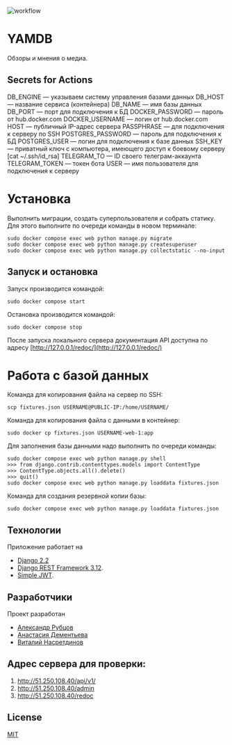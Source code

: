 ![workflow](https://github.com/nasretdinovs/yamdb_final/actions/workflows/yamdb_workflow.yml/badge.svg)
# YAMDB

Обзоры и мнения о медиа.

## Secrets for Actions

DB_ENGINE — указываем систему управления базами данных
DB_HOST — название сервиса (контейнера)
DB_NAME — имя базы данных
DB_PORT — порт для подключения к БД
DOCKER_PASSWORD — пароль от hub.docker.com
DOCKER_USERNAME — логин от hub.docker.com
HOST — публичный IP-адрес сервера
PASSPHRASE — для подключения к серверу по SSH
POSTGRES_PASSWORD — пароль для подключения к БД
POSTGRES_USER — логин для подключения к базе данных
SSH_KEY — приватный ключ с компьютера, имеющего доступ к боевому серверу [cat ~/.ssh/id_rsa]
TELEGRAM_TO — ID своего телеграм-аккаунта
TELEGRAM_TOKEN — токен бота
USER — имя пользователя для подключения к серверу

# Установка
Выполнить миграции, создать суперпользователя и собрать статику.
Для этого выполните по очереди команды в новом терминале:
```
sudo docker compose exec web python manage.py migrate
sudo docker compose exec web python manage.py createsuperuser
sudo docker compose exec web python manage.py collectstatic --no-input
```

## Запуск и остановка
Запуск производится командой:
```
sudo docker compose start
```
Остановка производится командой:
```
sudo docker compose stop
```
После запуска локального сервера документация API доступна по адресу [http://127.0.0.1/redoc/](http://127.0.0.1/redoc/)

# Работа с базой данных
Команда для копирования файла на сервер по SSH:
```
scp fixtures.json USERNAME@PUBLIC-IP:/home/USERNAME/
```

Команда для копирования файла с данными в контейнер:
```
sudo docker cp fixtures.json USERNAME-web-1:app
```

Для заполнения базы данными надо выполнить по очереди команды:
```
sudo docker compose exec web python manage.py shell
>>> from django.contrib.contenttypes.models import ContentType
>>> ContentType.objects.all().delete()
>>> quit()
sudo docker compose exec web python manage.py loaddata fixtures.json
```

Команда для создания резервной копии базы:
```
sudo docker compose exec web python manage.py loaddata fixtures.json
```


## Технологии

Приложение работает на
- [Django 2.2](https://www.djangoproject.com/download/)
- [Django REST Framework 3.12](https://www.django-rest-framework.org/#installation).
- [Simple JWT](https://django-rest-framework-simplejwt.readthedocs.io/en/latest/).


## Разработчики

Проект разработан
- [Александр Рубцов](https://github.com/FinemechanicPub)
- [Анастасия Дементьева](https://github.com/Nastasia153)
- [Виталий Насретдинов](https://github.com/nasretdinovs)

## Адрес сервера для проверки:
1) http://51.250.108.40/api/v1/
2) http://51.250.108.40/admin
3) http://51.250.108.40/redoc

## License
[MIT](https://choosealicense.com/licenses/mit/)
